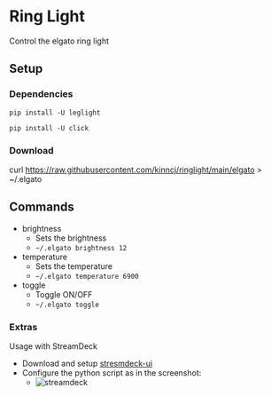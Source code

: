 # Ring Light
Control the elgato ring light

## Setup
### Dependencies
`pip install -U leglight`

`pip install -U click`

### Download
curl https://raw.githubusercontent.com/kinncj/ringlight/main/elgato > ~/.elgato

## Commands
- brightness
  - Sets the brightness
  - `~/.elgato brightness 12`
- temperature
  - Sets the temperature
  - `~/.elgato temperature 6900`
- toggle
  - Toggle ON/OFF
  - `~/.elgato toggle`

### Extras

Usage with StreamDeck

- Download and setup [stresmdeck-ui](https://timothycrosley.github.io/streamdeck-ui/)
- Configure the python script as in the screenshot:
   - ![streamdeck](https://user-images.githubusercontent.com/292542/143156253-4efe79d0-b7b9-4a4e-94a7-f19b4e2467e5.png)
